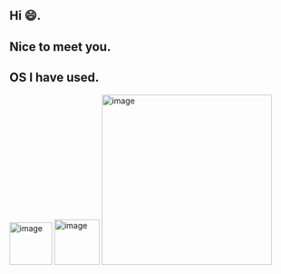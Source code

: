 ## Hi 😄.
## Nice to meet you.


## OS I have used.
<img width="75" height="75" alt="image" src="https://github.com/user-attachments/assets/dae5d172-5bd0-4716-b9df-2484ffdb9cac" />
<img width="80" height="80" alt="image" src="https://github.com/user-attachments/assets/062815d7-8522-4db6-b44e-3d0c40900e74" />
<img width="300" height="300" alt="image" src="https://github.com/user-attachments/assets/d5efefe0-a1b9-46e5-9dab-d36ffa2cd4f4" />


<!--
**SupawitKaennak/SupawitKaennak** is a ✨ _special_ ✨ repository because its `README.md` (this file) appears on your GitHub profile.

Here are some ideas to get you started:

- 🔭 I’m currently working on ...
- 🌱 I’m currently learning ...
- 👯 I’m looking to collaborate on ...
- 🤔 I’m looking for help with ...
- 💬 Ask me about ...
- 📫 How to reach me: ...
- 😄 Pronouns: ...
- ⚡ Fun fact: ...
-->
